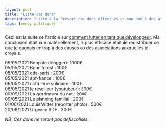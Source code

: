 ```yaml
---
layout: post
title: "Liste des dons"
description: "Liste à la Prévert des dons effectués en mon nom à des assos"
tags: [memo, politique]
---
```


Ceci est la suite de l'article sur [comment lutter en tant que développeur](https://fabien-lamarque.eu/Faire-la-gr%C3%A8ve-en-tant-que-d%C3%A9veloppeur/). 
Ma conclusion était que matériellement, le plus efficace était de redistribuer ce que je gagnais en trop à des causes ou
des associations auxquelles je croyais. 

05/05/2021 Bonpote (blogger): 1000€       
05/05/2021 Boomforest : 100€     
05/05/2021 cda-paris : 200€           
05/05/2021 apf-france : 100€             
06/05/2021 ccfd terre solidaire : 100€               
06/05/2021 le réveilleur (youtubeur): 800€        
09/05/2021 La quadrature du net : 200€          
09/05/2021 Le planning familial : 200€           
01/06/2021 Louis Witter (reporter photo) : 500€     
20/08/2021 Urgence SDF : 300€


*NB: Ces dons ne seront pas défiscalisés.*
